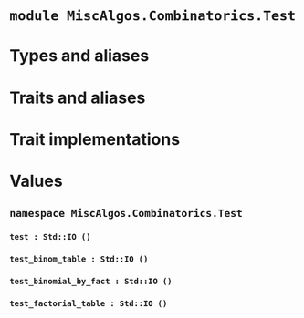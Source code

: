 # `module MiscAlgos.Combinatorics.Test`

# Types and aliases

# Traits and aliases

# Trait implementations

# Values

## `namespace MiscAlgos.Combinatorics.Test`

### `test : Std::IO ()`

### `test_binom_table : Std::IO ()`

### `test_binomial_by_fact : Std::IO ()`

### `test_factorial_table : Std::IO ()`